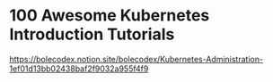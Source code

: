 # 100 Awesome Kubernetes Introduction Tutorials
https://bolecodex.notion.site/bolecodex/Kubernetes-Administration-1ef01d13bb02438baf2f9032a955f4f9
